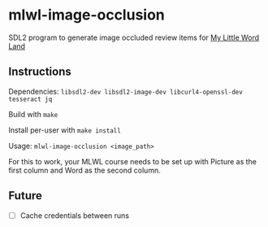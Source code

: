 # mlwl-image-occlusion
SDL2 program to generate image occluded review items for [My Little Word Land](https://mylittlewordland.com/)

## Instructions
Dependencies: `libsdl2-dev libsdl2-image-dev libcurl4-openssl-dev tesseract jq`

Build with `make`

Install per-user with `make install`

Usage: `mlwl-image-occlusion <image_path>`

For this to work, your MLWL course needs to be set up with Picture as the first column and Word as the second column.

## Future
- [ ] Cache credentials between runs
